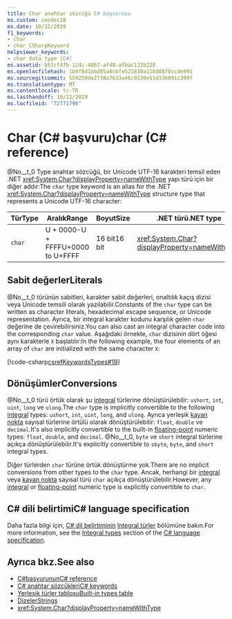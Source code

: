 ```yaml
---
title: Char anahtar sözcüğü C# başvurusu
ms.custom: seodec18
ms.date: 10/22/2019
f1_keywords:
- char
- char_CSharpKeyword
helpviewer_keywords:
- char data type [C#]
ms.assetid: b51cf4fb-124c-4067-af48-afbac122b228
ms.openlocfilehash: 1b9f8d1bb205a6cbfe521830a11bd8878ccde991
ms.sourcegitcommit: 559259da2738a7b33a46c0130e51d336091c2097
ms.translationtype: MT
ms.contentlocale: tr-TR
ms.lasthandoff: 10/22/2019
ms.locfileid: "72771796"
---
```

# <a name="char-c-reference"></a><span data-ttu-id="e2282-102">Char (C# başvuru)</span><span class="sxs-lookup"><span data-stu-id="e2282-102">char (C# reference)</span></span>

<span data-ttu-id="e2282-103">@No__t_0 Type anahtar sözcüğü, bir Unicode UTF-16 karakteri temsil eden .NET <xref:System.Char?displayProperty=nameWithType> yapı türü için bir diğer addır:</span><span class="sxs-lookup"><span data-stu-id="e2282-103">The `char` type keyword is an alias for the .NET <xref:System.Char?displayProperty=nameWithType> structure type that represents a Unicode UTF-16 character:</span></span>

|<span data-ttu-id="e2282-104">Tür</span><span class="sxs-lookup"><span data-stu-id="e2282-104">Type</span></span>|<span data-ttu-id="e2282-105">Aralık</span><span class="sxs-lookup"><span data-stu-id="e2282-105">Range</span></span>|<span data-ttu-id="e2282-106">Boyut</span><span class="sxs-lookup"><span data-stu-id="e2282-106">Size</span></span>|<span data-ttu-id="e2282-107">.NET türü</span><span class="sxs-lookup"><span data-stu-id="e2282-107">.NET type</span></span>|
|----------|-----------|----------|-------------------------|
|`char`|<span data-ttu-id="e2282-108">U + 0000-U + FFFF</span><span class="sxs-lookup"><span data-stu-id="e2282-108">U+0000 to U+FFFF</span></span>|<span data-ttu-id="e2282-109">16 bit</span><span class="sxs-lookup"><span data-stu-id="e2282-109">16 bit</span></span>|<xref:System.Char?displayProperty=nameWithType>|

## <a name="literals"></a><span data-ttu-id="e2282-110">Sabit değerler</span><span class="sxs-lookup"><span data-stu-id="e2282-110">Literals</span></span>

<span data-ttu-id="e2282-111">@No__t_0 türünün sabitleri, karakter sabit değerleri, onaltılık kaçış dizisi veya Unicode temsili olarak yazılabilir.</span><span class="sxs-lookup"><span data-stu-id="e2282-111">Constants of the `char` type can be written as character literals, hexadecimal escape sequence, or Unicode representation.</span></span> <span data-ttu-id="e2282-112">Ayrıca, bir integral karakter kodunu karşılık gelen `char` değerine de çevirebilirsiniz.</span><span class="sxs-lookup"><span data-stu-id="e2282-112">You can also cast an integral character code into the corresponding `char` value.</span></span> <span data-ttu-id="e2282-113">Aşağıdaki örnekte, `char` dizisinin dört öğesi aynı karakterle `X` başlatılır:</span><span class="sxs-lookup"><span data-stu-id="e2282-113">In the following example, the four elements of an array of `char` are initialized with the same character `X`:</span></span>

[!code-csharp[csrefKeywordsTypes#19](~/samples/snippets/csharp/VS_Snippets_VBCSharp/csrefKeywordsTypes/CS/keywordsTypes.cs#19)]

## <a name="conversions"></a><span data-ttu-id="e2282-114">Dönüşümler</span><span class="sxs-lookup"><span data-stu-id="e2282-114">Conversions</span></span>

<span data-ttu-id="e2282-115">@No__t_0 türü örtük olarak şu [integral](../builtin-types/integral-numeric-types.md) türlerine dönüştürülebilir: `ushort`, `int`, `uint`, `long` ve `ulong`.</span><span class="sxs-lookup"><span data-stu-id="e2282-115">The `char` type is implicitly convertible to the following [integral](../builtin-types/integral-numeric-types.md) types: `ushort`, `int`, `uint`, `long`, and `ulong`.</span></span> <span data-ttu-id="e2282-116">Ayrıca yerleşik [kayan nokta](../builtin-types/floating-point-numeric-types.md) sayısal türlerine örtülü olarak dönüştürülebilir: `float`, `double` ve `decimal`.</span><span class="sxs-lookup"><span data-stu-id="e2282-116">It's also implicitly convertible to the built-in [floating-point](../builtin-types/floating-point-numeric-types.md) numeric types: `float`, `double`, and `decimal`.</span></span> <span data-ttu-id="e2282-117">@No__t_0, `byte` ve `short` integral türlerine açıkça dönüştürülebilir.</span><span class="sxs-lookup"><span data-stu-id="e2282-117">It's explicitly convertible to `sbyte`, `byte`, and `short` integral types.</span></span>

<span data-ttu-id="e2282-118">Diğer türlerden `char` türüne örtük dönüştürme yok.</span><span class="sxs-lookup"><span data-stu-id="e2282-118">There are no implicit conversions from other types to the `char` type.</span></span> <span data-ttu-id="e2282-119">Ancak, herhangi bir [integral](../builtin-types/integral-numeric-types.md) veya [kayan nokta](../builtin-types/floating-point-numeric-types.md) sayısal türü `char` açıkça dönüştürülebilir.</span><span class="sxs-lookup"><span data-stu-id="e2282-119">However, any [integral](../builtin-types/integral-numeric-types.md) or [floating-point](../builtin-types/floating-point-numeric-types.md) numeric type is explicitly convertible to `char`.</span></span>

## <a name="c-language-specification"></a><span data-ttu-id="e2282-120">C# dili belirtimi</span><span class="sxs-lookup"><span data-stu-id="e2282-120">C# language specification</span></span>

<span data-ttu-id="e2282-121">Daha fazla bilgi için, [ C# dil belirtiminin](~/_csharplang/spec/introduction.md) [Integral türler](~/_csharplang/spec/types.md#integral-types) bölümüne bakın.</span><span class="sxs-lookup"><span data-stu-id="e2282-121">For more information, see the [Integral types](~/_csharplang/spec/types.md#integral-types) section of the [C# language specification](~/_csharplang/spec/introduction.md).</span></span>

## <a name="see-also"></a><span data-ttu-id="e2282-122">Ayrıca bkz.</span><span class="sxs-lookup"><span data-stu-id="e2282-122">See also</span></span>

- [<span data-ttu-id="e2282-123">C#başvurunun</span><span class="sxs-lookup"><span data-stu-id="e2282-123">C# reference</span></span>](../index.md)
- [<span data-ttu-id="e2282-124">C# anahtar sözcükleri</span><span class="sxs-lookup"><span data-stu-id="e2282-124">C# keywords</span></span>](./index.md)
- [<span data-ttu-id="e2282-125">Yerleşik türler tablosu</span><span class="sxs-lookup"><span data-stu-id="e2282-125">Built-in types table</span></span>](./built-in-types-table.md)
- [<span data-ttu-id="e2282-126">Dizeler</span><span class="sxs-lookup"><span data-stu-id="e2282-126">Strings</span></span>](../../programming-guide/strings/index.md)
- <xref:System.Char?displayProperty=nameWithType>
